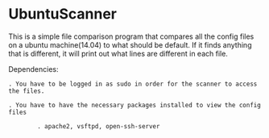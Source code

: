 # UbuntuScanner
This is a simple file comparison program that compares all the config files on a ubuntu machine(14.04) to what should be default. If it finds anything that is different, it will print out what lines are different in each file.

Dependencies:

	. You have to be logged in as sudo in order for the scanner to access the files.
	
	. You have to have the necessary packages installed to view the config files
	
			. apache2, vsftpd, open-ssh-server
